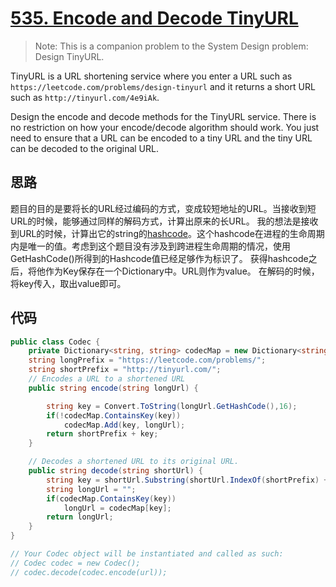 # [535. Encode and Decode TinyURL](https://leetcode.com/problems/encode-and-decode-tinyurl/)

> Note: This is a companion problem to the System Design problem: Design TinyURL.

TinyURL is a URL shortening service where you enter a URL such as `https://leetcode.com/problems/design-tinyurl` and it returns a short URL such as `http://tinyurl.com/4e9iAk`.

Design the encode and decode methods for the TinyURL service. There is no restriction on how your encode/decode algorithm should work. You just need to ensure that a URL can be encoded to a tiny URL and the tiny URL can be decoded to the original URL.

## 思路

题目的目的是要将长的URL经过编码的方式，变成较短地址的URL。当接收到短URL的时候，能够通过同样的解码方式，计算出原来的长URL。
我的想法是接收到URL的时候，计算出它的string的[hashcode](https://docs.microsoft.com/en-us/dotnet/api/system.string.gethashcode?view=netframework-4.8)。这个hashcode在进程的生命周期内是唯一的值。考虑到这个题目没有涉及到跨进程生命周期的情况，使用GetHashCode()所得到的Hashcode值已经足够作为标识了。
获得hashcode之后，将他作为Key保存在一个Dictionary中。URL则作为value。
在解码的时候，将key传入，取出value即可。

## 代码

``` csharp
public class Codec {
    private Dictionary<string, string> codecMap = new Dictionary<string, string>();
    string longPrefix = "https://leetcode.com/problems/";
    string shortPrefix = "http://tinyurl.com/";
    // Encodes a URL to a shortened URL
    public string encode(string longUrl) {

        string key = Convert.ToString(longUrl.GetHashCode(),16);
        if(!codecMap.ContainsKey(key))
            codecMap.Add(key, longUrl);
        return shortPrefix + key;
    }

    // Decodes a shortened URL to its original URL.
    public string decode(string shortUrl) {
        string key = shortUrl.Substring(shortUrl.IndexOf(shortPrefix) + shortPrefix.Length);
        string longUrl = "";
        if(codecMap.ContainsKey(key))
            longUrl = codecMap[key];
        return longUrl;
    }
}

// Your Codec object will be instantiated and called as such:
// Codec codec = new Codec();
// codec.decode(codec.encode(url));
```
